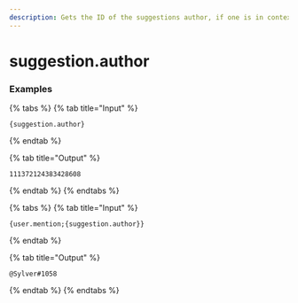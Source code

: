 ```yaml
---
description: Gets the ID of the suggestions author, if one is in context.
---
```


# suggestion.author

### Examples

{% tabs %}
{% tab title="Input" %}
```text
{suggestion.author}
```
{% endtab %}

{% tab title="Output" %}
```text
111372124383428608
```
{% endtab %}
{% endtabs %}

{% tabs %}
{% tab title="Input" %}
```text
{user.mention;{suggestion.author}}
```
{% endtab %}

{% tab title="Output" %}
```text
@Sylver#1058
```
{% endtab %}
{% endtabs %}